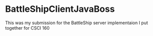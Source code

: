 # BattleShipClientJavaBoss

This was my submission for the BattleShip server implementaion I put together for CSCI 160
